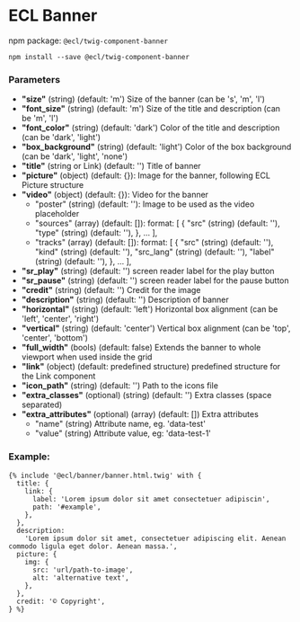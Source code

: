 # ECL Banner

npm package: `@ecl/twig-component-banner`

```shell
npm install --save @ecl/twig-component-banner
```

### Parameters

- **"size"** (string) (default: 'm') Size of the banner (can be 's', 'm', 'l')
- **"font_size"** (string) (default: 'm') Size of the title and description (can be 'm', 'l')
- **"font_color"** (string) (default: 'dark') Color of the title and description (can be 'dark', 'light')
- **"box_background"** (string) (default: 'light') Color of the box background (can be 'dark', 'light', 'none')
- **"title"** (string or Link) (default: '') Title of banner
- **"picture"** (object) (default: {}): Image for the banner, following ECL Picture structure
- **"video"** (object) (default: {}): Video for the banner
  - "poster" (string) (default: ''): Image to be used as the video placeholder
  - "sources" (array) (default: []): format: [
    {
    "src" (string) (default: ''),
    "type" (string) (default: ''),
    },
    ...
    ],
  - "tracks" (array) (default: []): format: [
    {
    "src" (string) (default: ''),
    "kind" (string) (default: ''),
    "src_lang" (string) (default: ''),
    "label" (string) (default: ''),
    },
    ...
    ],
- **"sr_play"** (string) (default: '') screen reader label for the play button
- **"sr_pause"** (string) (default: '') screen reader label for the pause button
- **"credit"** (string) (default: '') Credit for the image
- **"description"** (string) (default: '') Description of banner
- **"horizontal"** (string) (default: 'left') Horizontal box alignment (can be 'left', 'center', 'right')
- **"vertical"** (string) (default: 'center') Vertical box alignment (can be 'top', 'center', 'bottom')
- **"full_width"** (bools) (default: false) Extends the banner to whole viewport when used inside the grid
- **"link"** (object) (default: predefined structure) predefined structure for the Link component
- **"icon_path"** (string) (default: '') Path to the icons file
- **"extra_classes"** (optional) (string) (default: '') Extra classes (space separated)
- **"extra_attributes"** (optional) (array) (default: []) Extra attributes
  - "name" (string) Attribute name, eg. 'data-test'
  - "value" (string) Attribute value, eg: 'data-test-1'

### Example:

<!-- prettier-ignore -->
```twig
{% include '@ecl/banner/banner.html.twig' with {  
  title: {
    link: {
      label: 'Lorem ipsum dolor sit amet consectetuer adipiscin',
      path: '#example',
    },
  },
  description:
    'Lorem ipsum dolor sit amet, consectetuer adipiscing elit. Aenean commodo ligula eget dolor. Aenean massa.',
  picture: {
    img: {
      src: 'url/path-to-image',
      alt: 'alternative text',
    },
  },
  credit: '© Copyright',
} %}
```
